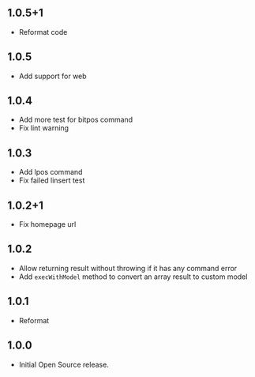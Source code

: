 ## 1.0.5+1

- Reformat code

## 1.0.5

- Add support for web

## 1.0.4

- Add more test for bitpos command
- Fix lint warning

## 1.0.3

- Add lpos command
- Fix failed linsert test

## 1.0.2+1

- Fix homepage url

## 1.0.2

- Allow returning result without throwing if it has any command error
- Add ```execWithModel``` method to convert an array result to custom model

## 1.0.1

- Reformat

## 1.0.0

- Initial Open Source release.
